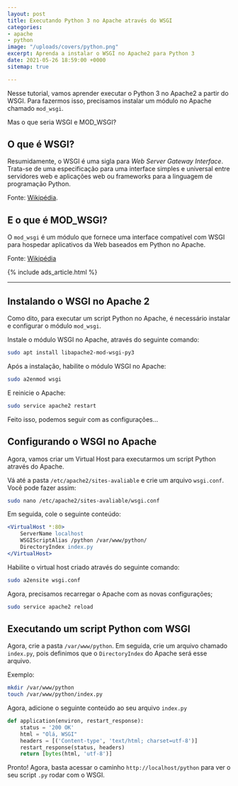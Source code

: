```yaml
---
layout: post
title: Executando Python 3 no Apache através do WSGI
categories:
- apache
- python
image: "/uploads/covers/python.png"
excerpt: Aprenda a instalar o WSGI no Apache2 para Python 3
date: 2021-05-26 18:59:00 +0000
sitemap: true

---
```

Nesse tutorial, vamos aprender executar o Python 3 no Apache2 a partir do WSGI. Para fazermos isso, precisamos instalar um módulo no Apache chamado `mod_wsgi`.

Mas o que seria WSGI e MOD_WSGI?

## O que é WSGI?

Resumidamente, o WSGI é uma sigla para _Web Server Gateway Interface_. Trata-se de uma especificação para uma interface simples e universal entre servidores web e aplicações web ou frameworks para a linguagem de programação Python.

Fonte: [Wikipédia](https://pt.wikipedia.org/wiki/Web_Server_Gateway_Interface).

## E o que é MOD_WSGI?

O `mod_wsgi` é um módulo que fornece uma interface compatível com WSGI para hospedar aplicativos da Web baseados em Python no Apache.

Fonte: [Wikipédia](https://en.wikipedia.org/wiki/Mod_wsgi)

{% include ads_article.html %}

***

## Instalando o WSGI no Apache 2

Como dito, para executar um script Python no Apache, é necessário instalar e configurar o módulo `mod_wsgi`.

Instale o módulo WSGI no Apache, através do seguinte comando:

```sh
sudo apt install libapache2-mod-wsgi-py3
```

Após a instalação, habilite o módulo WSGI no Apache:

```bash
sudo a2enmod wsgi
```

E reinicie o Apache:

```bash
sudo service apache2 restart
```

Feito isso, podemos seguir com as configurações...

## Configurando o WSGI no Apache

Agora, vamos criar um Virtual Host para executarmos um script Python através do Apache.

Vá até a pasta `/etc/apache2/sites-avaliable` e crie um arquivo `wsgi.conf`.
Você pode fazer assim:

```bash
sudo nano /etc/apache2/sites-avaliable/wsgi.conf
```

Em seguida, cole o seguinte conteúdo:

```apache
<VirtualHost *:80>
    ServerName localhost
    WSGIScriptAlias /python /var/www/python/
    DirectoryIndex index.py
</VirtualHost>
```

Habilite o virtual host criado através do seguinte comando:

```bash
sudo a2ensite wsgi.conf
```

Agora, precisamos recarregar o Apache com as novas configurações;

```bash
sudo service apache2 reload
```

## Executando um script Python com WSGI

Agora, crie a pasta `/var/www/python`. Em seguida, crie um arquivo chamado `index.py`, pois definimos que o `DirectoryIndex` do Apache será esse arquivo.

Exemplo:

```bash
mkdir /var/www/python
touch /var/www/python/index.py
```

Agora, adicione o seguinte conteúdo ao seu arquivo `index.py`

```python
def application(environ, restart_response):
    status = '200 OK'
    html = "Olá, WSGI"
    headers = [('Content-type', 'text/html; charset=utf-8')]
    restart_response(status, headers)
    return [bytes(html, 'utf-8')]
```

Pronto! Agora, basta acessar o caminho `http://localhost/python` para ver o seu script `.py` rodar com o WSGI.